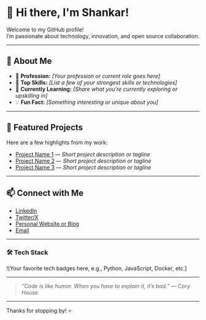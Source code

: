 # 👋 Hi there, I'm Shankar!

Welcome to my GitHub profile!  
I’m passionate about technology, innovation, and open source collaboration.

---

## 🚀 About Me

- 💼 **Profession:** _[Your profession or current role goes here]_
- 🎯 **Top Skills:** _[List a few of your strongest skills or technologies]_
- 🌱 **Currently Learning:** _[Share what you’re currently exploring or upskilling in]_
- 💡 **Fun Fact:** _[Something interesting or unique about you]_

---

## 📌 Featured Projects

Here are a few highlights from my work:
- [Project Name 1](#) — _Short project description or tagline_
- [Project Name 2](#) — _Short project description or tagline_
- [Project Name 3](#) — _Short project description or tagline_

---

## 📫 Connect with Me

- [LinkedIn](#)
- [Twitter/X](#)
- [Personal Website or Blog](#)
- [Email](mailto:your@email.com)

---

### 🛠️ Tech Stack

![Your favorite tech badges here, e.g., Python, JavaScript, Docker, etc.]

---

> _“Code is like humor. When you have to explain it, it’s bad.” — Cory House_

---

Thanks for stopping by! ⭐️
